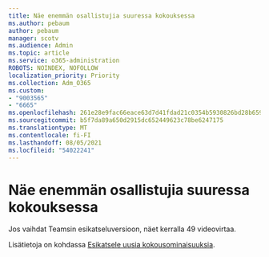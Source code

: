 ```yaml
---
title: Näe enemmän osallistujia suuressa kokouksessa
ms.author: pebaum
author: pebaum
manager: scotv
ms.audience: Admin
ms.topic: article
ms.service: o365-administration
ROBOTS: NOINDEX, NOFOLLOW
localization_priority: Priority
ms.collection: Adm_O365
ms.custom:
- "9003565"
- "6665"
ms.openlocfilehash: 261e28e9fac66eace63d7d41fdad21c0354b5930826bd28b659ce5e3d159655f
ms.sourcegitcommit: b5f7da89a650d2915dc652449623c78be6247175
ms.translationtype: MT
ms.contentlocale: fi-FI
ms.lasthandoff: 08/05/2021
ms.locfileid: "54022241"
---
```

# <a name="see-more-participants-in-a-large-meeting"></a>Näe enemmän osallistujia suuressa kokouksessa

Jos vaihdat Teamsin esikatseluversioon, näet kerralla 49 videovirtaa.

Lisätietoja on kohdassa [Esikatsele uusia kokousominaisuuksia](https://support.microsoft.com/office/04533e91-3203-4530-a1c0-8f77c0731699).
